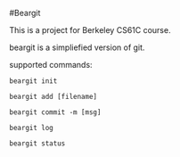 #Beargit

This is a project for Berkeley CS61C course.

beargit is a simpliefied version of git.

supported commands:

```beargit init```

```beargit add [filename]```

```beargit commit -m [msg]```

```beargit log```

```beargit status```


